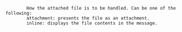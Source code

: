
			How the attached file is to be handled. Can be one of the following:
			attachment: presents the file as an attachment.
			inline: displays the file contents in the message.
			